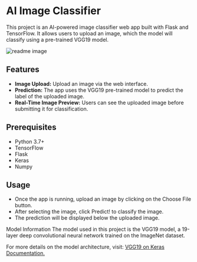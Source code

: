 # AI Image Classifier

This project is an AI-powered image classifier web app built with Flask and TensorFlow. It allows users to upload an image, which the model will classify using a pre-trained VGG19 model.

![readme image](https://github.com/user-attachments/assets/7bedfd9b-d026-4a69-91c2-0d2555a2b05c)


## Features

- **Image Upload:** Upload an image via the web interface.
- **Prediction:** The app uses the VGG19 pre-trained model to predict the label of the uploaded image.
- **Real-Time Image Preview:** Users can see the uploaded image before submitting it for classification.

## Prerequisites

- Python 3.7+
- TensorFlow
- Flask
- Keras
- Numpy

## Usage
- Once the app is running, upload an image by clicking on the Choose File button.
- After selecting the image, click Predict! to classify the image.
- The prediction will be displayed below the uploaded image.

Model Information
The model used in this project is the VGG19 model, a 19-layer deep convolutional neural network trained on the ImageNet dataset.

For more details on the model architecture, visit: [VGG19 on Keras Documentation.](https://keras.io/api/applications/)
